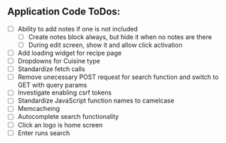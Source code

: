 ## Application Code ToDos:
- [ ] Ability to add notes if one is not included
  - [ ] Create notes block always, but hide it when no notes are there
  - [ ] During edit screen, show it and allow click activation
- [ ] Add loading widget for recipe page
- [ ] Dropdowns for Cuisine type
- [ ] Standardize fetch calls
- [ ] Remove unecessary POST request for search function and switch to GET with query params
- [ ] Investigate enabling csrf tokens
- [ ] Standardize JavaScript function names to camelcase
- [ ] Memcacheing
- [ ] Autocomplete search functionality
- [ ] Click an logo is home screen
- [ ] Enter runs search
